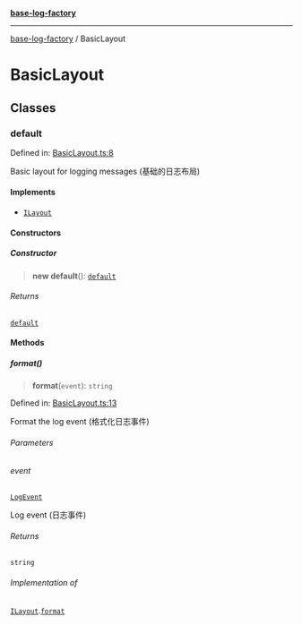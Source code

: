 [**base-log-factory**](index.md)

***

[base-log-factory](index.md) / BasicLayout

# BasicLayout

## Classes

### default

Defined in: [BasicLayout.ts:8](https://github.com/fengxinming/log-base/blob/483618e5ef8d17f349bb26fef0da7eaaacfb7fef/packages/base-log-factory/src/BasicLayout.ts#L8)

Basic layout for logging messages (基础的日志布局)

#### Implements

- [`ILayout`](typings.md#ilayout)

#### Constructors

##### Constructor

> **new default**(): [`default`](#default)

###### Returns

[`default`](#default)

#### Methods

##### format()

> **format**(`event`): `string`

Defined in: [BasicLayout.ts:13](https://github.com/fengxinming/log-base/blob/483618e5ef8d17f349bb26fef0da7eaaacfb7fef/packages/base-log-factory/src/BasicLayout.ts#L13)

Format the log event (格式化日志事件)

###### Parameters

###### event

[`LogEvent`](typings.md#logevent)

Log event (日志事件)

###### Returns

`string`

###### Implementation of

[`ILayout`](typings.md#ilayout).[`format`](typings.md#ilayout#format)
